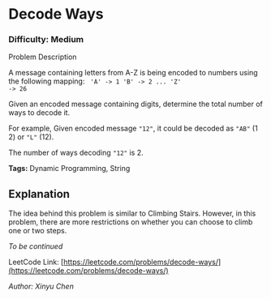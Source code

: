 # Decode Ways
### Difficulty: Medium

Problem Description

A message containing letters from A-Z is being encoded to numbers using the following mapping:
<code>
'A' -> 1
'B' -> 2
...
'Z' -> 26
</code>

Given an encoded message containing digits, determine the total number of ways to decode it.

For example,
Given encoded message `"12"`, it could be decoded as `"AB"` (1 2) or `"L"` (12).

The number of ways decoding `"12"` is 2.

**Tags:** Dynamic Programming, String

## Explanation

The idea behind this problem is similar to Climbing Stairs. However, in this problem, there are more restrictions on whether you can choose to climb one or two steps. 

*To be continued*

LeetCode Link: [https://leetcode.com/problems/decode-ways/](https://leetcode.com/problems/decode-ways/)

*Author: Xinyu Chen*
